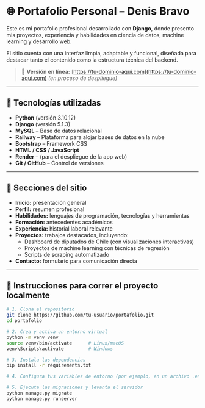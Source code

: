 # 🌐 Portafolio Personal – Denis Bravo

Este es mi portafolio profesional desarrollado con **Django**, donde presento mis proyectos, experiencia y habilidades en ciencia de datos, machine learning y desarrollo web.

El sitio cuenta con una interfaz limpia, adaptable y funcional, diseñada para destacar tanto el contenido como la estructura técnica del backend.

> 🔗 **Versión en línea:** [https://tu-dominio-aqui.com](https://tu-dominio-aqui.com) _(en proceso de despliegue)_

---

## 🧰 Tecnologías utilizadas

- **Python** (versión 3.10.12)
- **Django** (versión 5.1.3)
- **MySQL** – Base de datos relacional
- **Railway** – Plataforma para alojar bases de datos en la nube
- **Bootstrap** – Framework CSS
- **HTML / CSS / JavaScript**
- **Render** – (para el despliegue de la app web)
- **Git / GitHub** – Control de versiones

---

## 📄 Secciones del sitio

- **Inicio:** presentación general
- **Perfil:** resumen profesional
- **Habilidades:** lenguajes de programación, tecnologías y herramientas
- **Formación:** antecedentes académicos
- **Experiencia:** historial laboral relevante
- **Proyectos:** trabajos destacados, incluyendo:
  - Dashboard de diputados de Chile (con visualizaciones interactivas)
  - Proyectos de machine learning con técnicas de regresión
  - Scripts de scraping automatizado
- **Contacto:** formulario para comunicación directa

---

## 🚀 Instrucciones para correr el proyecto localmente

```bash
# 1. Clona el repositorio
git clone https://github.com/tu-usuario/portafolio.git
cd portafolio

# 2. Crea y activa un entorno virtual
python -m venv venv
source venv/bin/activate      # Linux/macOS
venv\Scripts\activate         # Windows

# 3. Instala las dependencias
pip install -r requirements.txt

# 4. Configura tus variables de entorno (por ejemplo, en un archivo .env)

# 5. Ejecuta las migraciones y levanta el servidor
python manage.py migrate
python manage.py runserver
